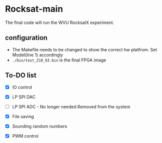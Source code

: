 # Rocksat-main

The final code will run the WVU RocksatX experiment. 


## configuration 

- The Makefile needs to be changed to show the correct hw platfrom. Set Model(line 1) accordingly
- `./bin/test_Z10_63.bin` is the final FPGA image 

## To-DO list

- [x] IO control
- [x] LP SPI DAC
- [ ] LP SPI ADC - No longer needed.Removed from the system
- [x] File saving
- [x] Sounding random numbers
- [x] PWM control





